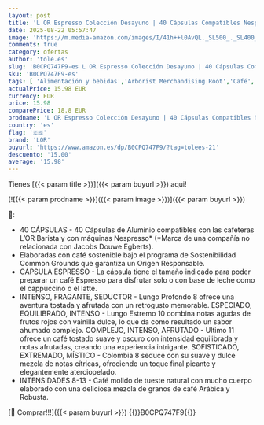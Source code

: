 ```yaml
---
layout: post
title: 'L OR Espresso Colección Desayuno | 40 Cápsulas Compatibles Nespresso  R * - Amazon Exclusive'
date: 2025-08-22 05:57:47
image: 'https://m.media-amazon.com/images/I/41h++l0AvQL._SL500_._SL400_.jpg'
comments: true
category: ofertas
author: 'tole.es'
slug: 'B0CPQ747F9-es L OR Espresso Colección Desayuno | 40 Cápsulas Compatibles...'
sku: 'B0CPQ747F9-es'
tags: [ 'Alimentación y bebidas','Arborist Merchandising Root','Café','Café para Nespresso','Café para máquinas Nespresso','Café, té y bebidas','Cápsulas de café','Novedades en Alimentación y bebidas','Self Service','Special Features Stores','dd53b5bc-bcd1-4c9b-ab43-793ed912ccdd_0','dd53b5bc-bcd1-4c9b-ab43-793ed912ccdd_2401','dd53b5bc-bcd1-4c9b-ab43-793ed912ccdd_6001','dd53b5bc-bcd1-4c9b-ab43-793ed912ccdd_8801','dd53b5bc-bcd1-4c9b-ab43-793ed912ccdd_901','lor','nespresso','🇪🇸', ]
actualPrice: 15.98 EUR
currency: EUR
price: 15.98
comparePrice: 18.8 EUR
prodname: 'L OR Espresso Colección Desayuno | 40 Cápsulas Compatibles Nespresso  R * - Amazon Exclusive'
country: 'es'
flag: '🇪🇸'
brand: 'LOR'
buyurl: 'https://www.amazon.es/dp/B0CPQ747F9/?tag=tolees-21'
descuento: '15.00'
average: '15.98'
---
```


Tienes [{{< param title >}}]({{< param buyurl >}}) aqui!

[![{{< param prodname >}}]({{< param image >}})]({{< param buyurl >}})

🔎:

- 40 CÁPSULAS - 40 Cápsulas de Aluminio compatibles con las cafeteras L’OR Barista y con máquinas Nespresso* (*Marca de una compañía no relacionada con Jacobs Douwe Egberts).
- Elaboradas con café sostenible bajo el programa de Sostenibilidad Common Grounds que garantiza un Origen Responsable.
- CÁPSULA ESPRESSO - La cápsula tiene el tamaño indicado para poder preparar un café Espresso para disfrutar solo o con base de leche como el cappuccino o el latte.
- INTENSO, FRAGANTE, SEDUCTOR - Lungo Profondo 8 ofrece una aventura tostada y afrutada con un retrogusto memorable. ESPECIADO, EQUILIBRADO, INTENSO - Lungo Estremo 10 combina notas agudas de frutos rojos con vainilla dulce, lo que da como resultado un sabor ahumado complejo. COMPLEJO, INTENSO, AFRUTADO - Ultimo 11 ofrece un café tostado suave y oscuro con intensidad equilibrada y notas afrutadas, creando una experiencia intrigante. SOFISTICADO, EXTREMADO, MÍSTICO - Colombia 8 seduce con su suave y dulce mezcla de notas cítricas, ofreciendo un toque final picante y elegantemente aterciopelado.
- INTENSIDADES 8-13 - Café molido de tueste natural con mucho cuerpo elaborado con una deliciosa mezcla de granos de café Arábica y Robusta.

[🛒 Comprar!!!]({{< param buyurl >}})
{{<world>}}B0CPQ747F9{{</world>}}
